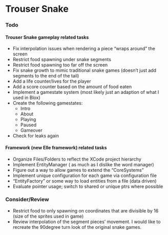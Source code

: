 # Trouser Snake

### Todo
#### Trouser Snake gameplay related tasks
* Fix interpolation issues when rendering a piece “wraps around” the screen
* Restrict food spawning under snake segments
* Restrict food spawning too far off the screen
* Fix snake growth to mimic traditional snake games (doesn’t just add segments to the end of the tail)
* Add a life counter/lives for the player
* Add a score counter based on the amount of food eaten
* Implement a gamestate system (most likely just an adaption of what I used in Blox)
* Create the following gamestates:
	* Intro
	* About
	* Playing
	* Paused
	* Gameover
* Check for leaks again

#### Framework (new Elle framework) related tasks
* Organize Files/Folders to reflect the XCode project hierarchy
* Implement EntityManager ( as much as I dislike the word manager)
* Figure out a way to allow games to extend the “CoreSystems”
* Implement unique configuration for each game via configuration file
* “EntityFactory” or some way to load entities from a file (data driven)
* Evaluate pointer usage; switch to shared or unique ptrs where possible

### Consider/Review
* Restrict food to only spawning on coordinates that are divisible by 16 (size of the sprites used in game)
* Review interpolation of the segment pieces’ movement. I would like to recreate the 90degree turn look of the original snake games.
